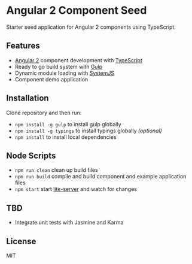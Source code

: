 # Angular 2 Component Seed

Starter seed application for Angular 2 components using TypeScript.

## Features

* [Angular 2](https://angular.io) component development with
[TypeScript](http://www.typescriptlang.org)
* Ready to go build system with [Gulp](http://gulpjs.com)
* Dynamic module loading with [SystemJS](https://github.com/systemjs/systemjs)
* Component demo application

## Installation

Clone repository and then run:

* `npm install -g gulp` to install gulp globally
* `npm install -g typings` to install typings globally *(optional)*
* `npm install` to install local dependencies

## Node Scripts

* `npm run clean` clean up build files
* `npm run build` compile and build component and example application files
* `npm start` start [lite-server](https://github.com/johnpapa/lite-server) and
watch for changes

## TBD

* Integrate unit tests with Jasmine and Karma

## License

MIT


